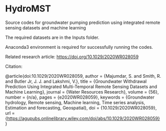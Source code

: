 # HydroMST
Source codes for groundwater pumping prediction using integrated remote sensing datasets and machine learning

The required datasets are in the Inputs folder.

Anaconda3 environment is required for successfully running the codes.

Related research article:  https://doi.org/10.1029/2020WR028059

Citation:

@article{doi:10.1029/2020WR028059,
author = {Majumdar, S. and Smith, R. and Butler Jr, J. J. and Lakshmi, V.},
title = {Groundwater Withdrawal Prediction Using Integrated Multi-Temporal Remote Sensing Datasets and Machine Learning},
journal = {Water Resources Research},
volume = {56},
number = {n/a},
pages = {e2020WR028059},
keywords = {Groundwater hydrology, Remote sensing, Machine learning, Time series analysis, Estimation and forecasting, Geospatial},
doi = {10.1029/2020WR028059},
url = {https://agupubs.onlinelibrary.wiley.com/doi/abs/10.1029/2020WR028059}
}